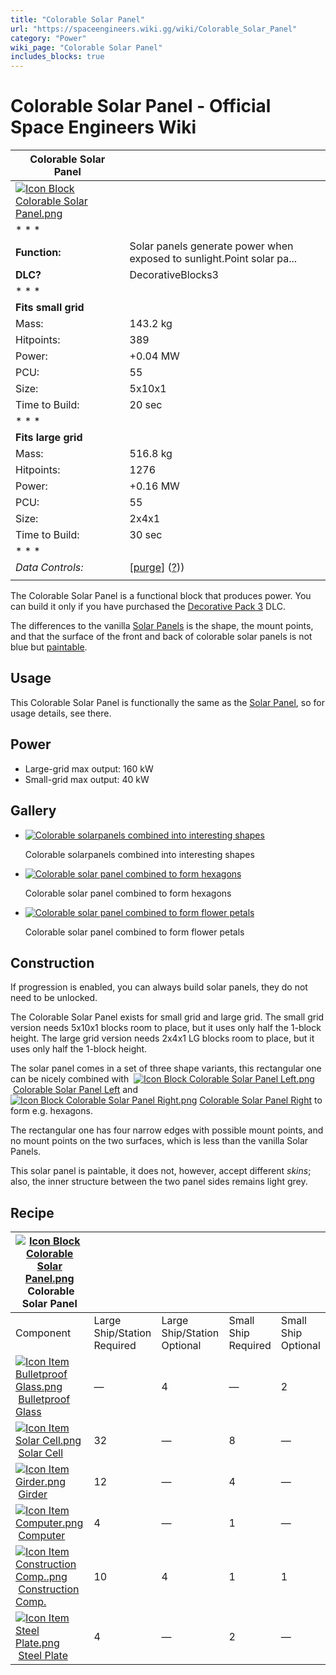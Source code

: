```yaml
---
title: "Colorable Solar Panel"
url: "https://spaceengineers.wiki.gg/wiki/Colorable_Solar_Panel"
category: "Power"
wiki_page: "Colorable Solar Panel"
includes_blocks: true
---
```


# Colorable Solar Panel - Official Space Engineers Wiki

| Colorable Solar Panel |     |
| --- | --- |
| [![Icon Block Colorable Solar Panel.png](https://spaceengineers.wiki.gg/images/0/0e/Icon_Block_Colorable_Solar_Panel.png?f9ca94)](https://spaceengineers.wiki.gg/wiki/File:Icon_Block_Colorable_Solar_Panel.png) |     |
| * * * |     |
| **Function:** | Solar panels generate power when exposed to sunlight.Point solar pa... |
| **DLC?** | DecorativeBlocks3 |
| * * * |     |
| **Fits small grid** |     |
| Mass: | 143.2 kg |
| Hitpoints: | 389 |
| Power: | +0.04 MW |
| PCU: | 55  |
| Size: | 5x10x1 |
| Time to Build: | 20 sec |
| * * * |     |
| **Fits large grid** |     |
| Mass: | 516.8 kg |
| Hitpoints: | 1276 |
| Power: | +0.16 MW |
| PCU: | 55  |
| Size: | 2x4x1 |
| Time to Build: | 30 sec |
| * * * |     |
| _Data Controls:_ | \[[purge](https://spaceengineers.wiki.gg/wiki/Colorable_Solar_Panel?action=purge)\] ([?](https://spaceengineers.wiki.gg/wiki/Template:Info_Block))) |
|     |     |

The Colorable Solar Panel is a functional block that produces power. You can build it only if you have purchased the [Decorative Pack 3](https://spaceengineers.wiki.gg/wiki/Decorative_Pack_3 "Decorative Pack 3") DLC.

The differences to the vanilla [Solar Panels](https://spaceengineers.wiki.gg/wiki/Solar_Panel "Solar Panel") is the shape, the mount points, and that the surface of the front and back of colorable solar panels is not blue but [paintable](https://spaceengineers.wiki.gg/wiki/Color "Color").

## Usage

This Colorable Solar Panel is functionally the same as the [Solar Panel](https://spaceengineers.wiki.gg/wiki/Solar_Panel "Solar Panel"), so for usage details, see there.

## Power

*   Large-grid max output: 160 kW
*   Small-grid max output: 40 kW

## Gallery

*   [![Colorable solarpanels combined into interesting shapes](https://spaceengineers.wiki.gg/images/thumb/a/a0/Colorable-solar-panels.png/120px-Colorable-solar-panels.png?95c2e2)](https://spaceengineers.wiki.gg/wiki/File:Colorable-solar-panels.png "Colorable solarpanels combined into interesting shapes")
    
    Colorable solarpanels combined into interesting shapes
    
*   [![Colorable solar panel combined to form hexagons](https://spaceengineers.wiki.gg/images/thumb/5/5d/Colorable-solar-panel-hexagon.jpg/118px-Colorable-solar-panel-hexagon.jpg?e60fb3)](https://spaceengineers.wiki.gg/wiki/File:Colorable-solar-panel-hexagon.jpg "Colorable solar panel combined to form hexagons")
    
    Colorable solar panel combined to form hexagons
    
*   [![Colorable solar panel combined to form flower petals](https://spaceengineers.wiki.gg/images/thumb/3/39/Solar-flower-Voxera.png/120px-Solar-flower-Voxera.png?fae487)](https://spaceengineers.wiki.gg/wiki/File:Solar-flower-Voxera.png "Colorable solar panel combined to form flower petals")
    
    Colorable solar panel combined to form flower petals
    

## Construction

If progression is enabled, you can always build solar panels, they do not need to be unlocked.

The Colorable Solar Panel exists for small grid and large grid. The small grid version needs 5x10x1 blocks room to place, but it uses only half the 1-block height. The large grid version needs 2x4x1 LG blocks room to place, but it uses only half the 1-block height.

The solar panel comes in a set of three shape variants, this rectangular one can be nicely combined with  [![Icon Block Colorable Solar Panel Left.png](https://spaceengineers.wiki.gg/images/thumb/e/e1/Icon_Block_Colorable_Solar_Panel_Left.png/21px-Icon_Block_Colorable_Solar_Panel_Left.png?d07eb7)](https://spaceengineers.wiki.gg/wiki/Colorable_Solar_Panel_Left "Colorable Solar Panel Left") [Colorable Solar Panel Left](https://spaceengineers.wiki.gg/wiki/Colorable_Solar_Panel_Left "Colorable Solar Panel Left") and  [![Icon Block Colorable Solar Panel Right.png](https://spaceengineers.wiki.gg/images/thumb/5/51/Icon_Block_Colorable_Solar_Panel_Right.png/21px-Icon_Block_Colorable_Solar_Panel_Right.png?b2780b)](https://spaceengineers.wiki.gg/wiki/Colorable_Solar_Panel_Right "Colorable Solar Panel Right") [Colorable Solar Panel Right](https://spaceengineers.wiki.gg/wiki/Colorable_Solar_Panel_Right "Colorable Solar Panel Right") to form e.g. hexagons.

The rectangular one has four narrow edges with possible mount points, and no mount points on the two surfaces, which is less than the vanilla Solar Panels.

This solar panel is paintable, it does not, however, accept different _skins_; also, the inner structure between the two panel sides remains light grey.

## Recipe

| [![Icon Block Colorable Solar Panel.png](https://spaceengineers.wiki.gg/images/thumb/0/0e/Icon_Block_Colorable_Solar_Panel.png/21px-Icon_Block_Colorable_Solar_Panel.png?f9ca94)](https://spaceengineers.wiki.gg/wiki/Colorable_Solar_Panel "Colorable Solar Panel") Colorable Solar Panel |     |     |     |     |
| --- | --- | --- | --- | --- |
| Component | Large Ship/Station  <br>Required | Large Ship/Station  <br>Optional | Small Ship  <br>Required | Small Ship  <br>Optional |
| [![Icon Item Bulletproof Glass.png](https://spaceengineers.wiki.gg/images/thumb/c/c1/Icon_Item_Bulletproof_Glass.png/21px-Icon_Item_Bulletproof_Glass.png?1941ea)](https://spaceengineers.wiki.gg/wiki/Bulletproof_Glass "Bulletproof Glass") [Bulletproof Glass](https://spaceengineers.wiki.gg/wiki/Bulletproof_Glass "Bulletproof Glass") | —   | 4   | —   | 2   |
| [![Icon Item Solar Cell.png](https://spaceengineers.wiki.gg/images/thumb/0/0a/Icon_Item_Solar_Cell.png/21px-Icon_Item_Solar_Cell.png?70153c)](https://spaceengineers.wiki.gg/wiki/Solar_Cell "Solar Cell") [Solar Cell](https://spaceengineers.wiki.gg/wiki/Solar_Cell "Solar Cell") | 32  | —   | 8   | —   |
| [![Icon Item Girder.png](https://spaceengineers.wiki.gg/images/thumb/e/e9/Icon_Item_Girder.png/21px-Icon_Item_Girder.png?b2c906)](https://spaceengineers.wiki.gg/wiki/Girder "Girder") [Girder](https://spaceengineers.wiki.gg/wiki/Girder "Girder") | 12  | —   | 4   | —   |
| [![Icon Item Computer.png](https://spaceengineers.wiki.gg/images/thumb/7/72/Icon_Item_Computer.png/21px-Icon_Item_Computer.png?65c1a4)](https://spaceengineers.wiki.gg/wiki/Computer "Computer") [Computer](https://spaceengineers.wiki.gg/wiki/Computer "Computer") | 4   | —   | 1   | —   |
| [![Icon Item Construction Comp..png](https://spaceengineers.wiki.gg/images/thumb/4/45/Icon_Item_Construction_Comp..png/21px-Icon_Item_Construction_Comp..png?cdc26f)](https://spaceengineers.wiki.gg/wiki/Construction_Comp. "Construction Comp.") [Construction Comp.](https://spaceengineers.wiki.gg/wiki/Construction_Comp. "Construction Comp.") | 10  | 4   | 1   | 1   |
| [![Icon Item Steel Plate.png](https://spaceengineers.wiki.gg/images/thumb/4/4c/Icon_Item_Steel_Plate.png/21px-Icon_Item_Steel_Plate.png?437e3a)](https://spaceengineers.wiki.gg/wiki/Steel_Plate "Steel Plate") [Steel Plate](https://spaceengineers.wiki.gg/wiki/Steel_Plate "Steel Plate") | 4   | —   | 2   | —   |